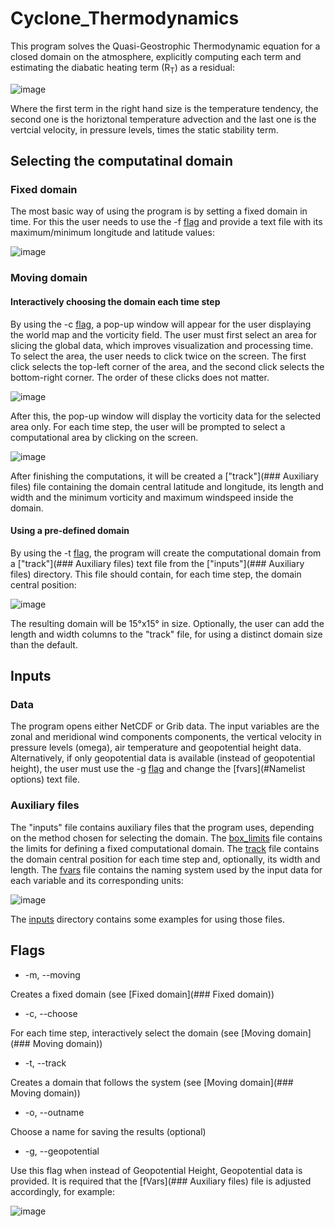 # Cyclone_Thermodynamics

This program solves the Quasi-Geostrophic Thermodynamic equation for a closed domain on the atmosphere, explicitly computing each term and estimating the diabatic heating term (R<sub>T</sub>) as a residual:

![image](https://user-images.githubusercontent.com/56005607/214878079-a359b897-2388-4197-bd95-3a0d0038ceda.png)

Where the first term in the right hand size is the temperature tendency, the second one is the horiztonal temperature advection and the last one is the vertcial velocity, in pressure levels, times the static stability term.

## Selecting the computatinal domain

### Fixed domain

The most basic way of using the program is by setting a fixed domain in time. For this the user needs to use the -f [flag](#Flags) and provide a text file with its maximum/minimum longitude and latitude values:

![image](https://user-images.githubusercontent.com/56005607/206709581-34ebe0a7-ff45-4bd4-86e0-8cce8dde91ea.png)

### Moving domain

#### Interactively choosing the domain each time step

By using the -c [flag](#Flags), a pop-up window will appear for the user displaying the world map and the vorticity field. The user must first select an area for slicing the global data, which improves visualization and processing time. To select the area, the user needs to click twice on the screen. The first click selects the top-left corner of the area, and the second click selects the bottom-right corner. The order of these clicks does not matter.

![image](https://user-images.githubusercontent.com/56005607/214921907-e19d0024-08dc-4475-ab65-c953e04e7859.png)


After this, the pop-up window will display the vorticity data for the selected area only. For each time step, the user will be prompted to select a computational area by clicking on the screen.

![image](https://user-images.githubusercontent.com/56005607/214922008-5b7c094f-c160-4415-a528-07cc58730827.png)

After finishing the computations, it will be created a ["track"](### Auxiliary files)  file containing the domain central latitude and longitude, its length and width and the minimum vorticity and maximum windspeed inside the domain.

#### Using a pre-defined domain

By using the -t [flag](#Flags), the program will create the computational domain from a ["track"](### Auxiliary files)  text file from the ["inputs"](### Auxiliary files) directory. This file should contain, for each time step, the domain central position:

![image](https://user-images.githubusercontent.com/56005607/206721056-61fa32ce-aa5d-4f16-af28-c46ac2a9bf88.png)

The resulting domain will be 15°x15° in size. Optionally, the user can add the length and width columns to the "track" file, for using a distinct domain size than the default.

## Inputs

### Data

The program opens either NetCDF or Grib data. The input variables are the zonal and meridional wind components components, the vertical velocity in pressure levels (omega), air temperature and geopotential height data. Alternatively, if only geopotential data is available (instead of geopotential height), the user must use the -g [flag](#Flags) and change the [fvars](#Namelist options) text file.

### Auxiliary files

The "inputs" file contains auxiliary files that the program uses, depending on the method chosen for selecting the domain. The [box_limits](inputs/box_limits) file contains the limits for defining a fixed computational domain. The [track](inputs/track) file contains the domain central position for each time step and, optionally, its width and length. The [fvars](inputs/fvars) file contains the naming system used by the input data for each variable and its corresponding units:

![image](https://user-images.githubusercontent.com/56005607/210861069-1c899cc8-860a-4212-bd44-118e308db9bd.png)

The [inputs](inputs) directory contains some examples for using those files.

## Flags

- -m, --moving

Creates a fixed domain (see [Fixed domain](### Fixed domain))

- -c, --choose

For each time step, interactively select the domain (see [Moving domain](### Moving domain))

- -t, --track

Creates a domain that follows the system (see [Moving domain](### Moving domain))

- -o, --outname

Choose a name for saving the results (optional)

- -g, --geopotential

Use this flag when instead of Geopotential Height, Geopotential data is provided. It is required that the [fVars](### Auxiliary files) file is adjusted accordingly, for example:

![image](https://user-images.githubusercontent.com/56005607/210860966-713243c8-7447-4661-a33d-a988ab1055cf.png)

